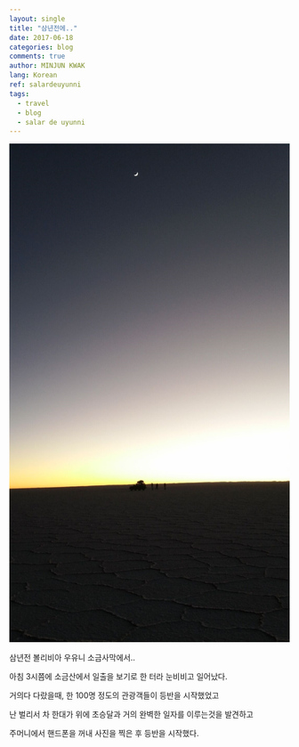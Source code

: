 ```yaml
---
layout: single
title: "삼년전에.."
date: 2017-06-18
categories: blog
comments: true
author: MINJUN KWAK
lang: Korean
ref: salardeuyunni
tags:
  - travel
  - blog
  - salar de uyunni
---
```


<img src="/assets/images/salardeuyunni.png">

삼년전 볼리비아 우유니 소금사막에서..

아침 3시쯤에 소금산에서 일출을 보기로 한 터라 눈비비고 일어났다.

거의다 다랐을때, 한 100명 정도의 관광객들이 등반을 시작했었고

난 벌리서 차 한대가 위에 초승달과 거의 완벽한 일자를 이루는것을 발견하고

주머니에서 핸드폰을 꺼내 사진을 찍은 후 등반을 시작했다.

<!--I was a sophomore student during summer vacation. I took a leave of absence during my second freshman semester because I wanted to go to the best university in Korea, but I failed and came back.-->
<!--No problem, I still loved Korea University.-->